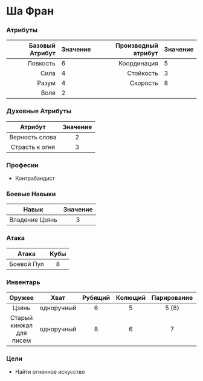 # Ша Фран

### Атрибуты
| Базовый Атрибут  | Значение | Производный атрибут | Значение | 
|-----------------:|:---------|--------------------:|:---------|
| Ловкость         |    6     | Координация         | 5        |
| Сила             |    4     | Стойкость           | 3        |
| Разум            |    4     | Скорость            | 8        | 
| Воля             |    2     |                     |          | 

### Духовные Атрибуты
| Атрибут          | Значение |
|:----------------:|:--------:|
| Верность слова   |   2      |
| Страсть к огня   |   3      |

### Професии
 + Контрабандист

### Боевые Навыки
| Навык          | Значение |
|:--------------:|:--------:|
| Владение Цзянь | 3        |

### Атака
| Атака      | Кубы |
|:----------:|:----:|
| Боевой Пул | 8    |

### Инвентарь
| Оружее                  | Хват       | Рубящий | Колющий | Парирование | Урон |
|:-----------------------:|:----------:|:-------:|:-------:|:-----------:|:----:|
| Цзянь                   | одноручный | 6       | 5       | 5 (8)       | 0    |
| Старый кинжал для писем | одноручный | 8       | 6       | 7           | -2   |


### Цели
 + Найти огненное искусство


